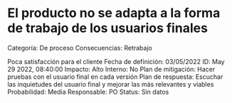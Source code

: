 # El producto no se adapta a la forma de trabajo de los usuarios finales

Categoría: De proceso
Consecuencias: Retrabajo

Poca satisfacción para el cliente
Fecha de definición: 03/05/2022
ID: May 29 2022, 08:40:00
Impacto: Alto
Interno: No
Plan de mitigación: Hacer pruebas con el usuario final en cada versión
Plan de respuesta: Escuchar las inquietudes del usuario final y mejorar las más relevantes y viables
Probabilidad: Media
Responsable: PO
Status: Sin datos